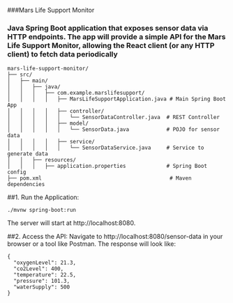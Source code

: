 ###Mars Life Support Monitor

### Java Spring Boot application that exposes sensor data via HTTP endpoints. The app will provide a simple API for the Mars Life Support Monitor, allowing the React client (or any HTTP client) to fetch data periodically
```
mars-life-support-monitor/
├── src/
│   ├── main/
│   │   ├── java/
│   │   │   ├── com.example.marslifesupport/ 
│   │   │   │   ├── MarsLifeSupportApplication.java # Main Spring Boot App
│   │   │   │   ├── controller/                    
│   │   │   │   │   └── SensorDataController.java  # REST Controller
│   │   │   │   ├── model/
│   │   │   │   │   └── SensorData.java            # POJO for sensor data
│   │   │   │   ├── service/
│   │   │   │   │   └── SensorDataService.java     # Service to generate data
│   │   ├── resources/
│   │   │   ├── application.properties             # Spring Boot config
├── pom.xml                                         # Maven dependencies
```

##1. Run the Application:

```
./mvnw spring-boot:run
```

The server will start at http://localhost:8080.

##2. Access the API:
Navigate to http://localhost:8080/sensor-data in your browser or a tool like Postman.
The response will look like:
```
{
  "oxygenLevel": 21.3,
  "co2Level": 400,
  "temperature": 22.5,
  "pressure": 101.3,
  "waterSupply": 500
}
```